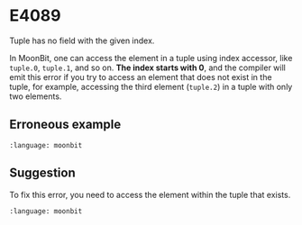 # E4089

Tuple has no field with the given index.

In MoonBit, one can access the element in a tuple using index accessor, like
`tuple.0`, `tuple.1`, and so on. **The index starts with 0**, and the compiler
will emit this error if you try to access an element that does not exist in the
tuple, for example, accessing the third element (`tuple.2`) in a tuple with only
two elements.

## Erroneous example

```{literalinclude} /sources/error_codes/E4089_error/top.mbt
:language: moonbit
```

## Suggestion

To fix this error, you need to access the element within the tuple that exists.

```{literalinclude} /sources/error_codes/E4089_fixed/top.mbt
:language: moonbit
```
